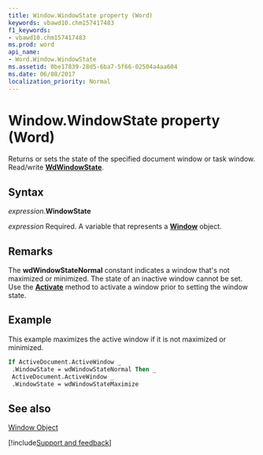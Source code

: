 ```yaml
---
title: Window.WindowState property (Word)
keywords: vbawd10.chm157417483
f1_keywords:
- vbawd10.chm157417483
ms.prod: word
api_name:
- Word.Window.WindowState
ms.assetid: 0be17839-28d5-6ba7-5f66-02504a4aa604
ms.date: 06/08/2017
localization_priority: Normal
---
```



# Window.WindowState property (Word)

Returns or sets the state of the specified document window or task window. Read/write  **[WdWindowState](Word.WdWindowState.md)**.


## Syntax

_expression_.**WindowState**

_expression_ Required. A variable that represents a **[Window](Word.Window.md)** object.


## Remarks

The  **wdWindowStateNormal** constant indicates a window that's not maximized or minimized. The state of an inactive window cannot be set. Use the **[Activate](Word.Window.Activate.md)** method to activate a window prior to setting the window state.


## Example

This example maximizes the active window if it is not maximized or minimized.


```vb
If ActiveDocument.ActiveWindow _ 
 .WindowState = wdWindowStateNormal Then _ 
 ActiveDocument.ActiveWindow _ 
 .WindowState = wdWindowStateMaximize
```


## See also


[Window Object](Word.Window.md)

[!include[Support and feedback](~/includes/feedback-boilerplate.md)]
